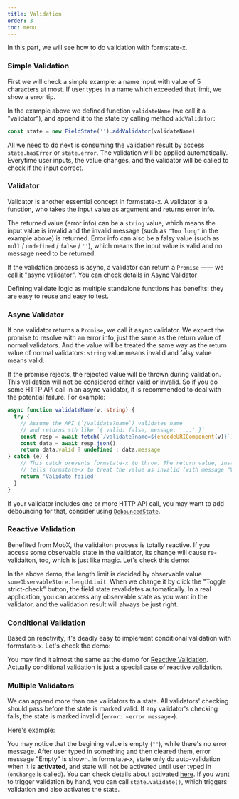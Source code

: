 ```yaml
---
title: Validation
order: 3
toc: menu
---
```


In this part, we will see how to do validation with formstate-x.

### Simple Validation

First we will check a simple example: a name input with value of 5 characters at most. If user types in a name which exceeded that limit, we show a error tip.

<code src="./validation.tsx"></code>

In the example above we defined function `validateName` (we call it a "validator"), and append it to the state by calling method `addValidator`:

```ts
const state = new FieldState('').addValidator(validateName)
```

All we need to do next is consuming the validation result by access `state.hasError` or `state.error`. The validation will be applied automatically. Everytime user inputs, the value changes, and the validator will be called to check if the input correct.

### Validator

Validator is another essential concept in formstate-x. A validator is a function, who takes the input value as argument and returns error info.

The returned value (error info) can be a `string` value, which means the input value is invalid and the invalid message (such as `"Too long"` in the example above) is returned. Error info can also be a falsy value (such as `null` / `undefined` / `false` / `''`), which means the input value is valid and no message need to be returned.

If the validation process is async, a validator can return a `Promise` —— we call it "async validator". You can check details in [Async Validator](#async-validator)

Defining validate logic as multiple standalone functions has benefits: they are easy to reuse and easy to test.

### Async Validator

<code src="./async-validation.tsx"></code>

If one validator returns a `Promise`, we call it async validator. We expect the promise to resolve with an error info, just the same as the return value of normal validators. And the value will be treated the same way as the return value of normal validators: `string` value means invalid and falsy value means valid.

If the promise rejects, the rejected value will be thrown during validation. This validation will not be considered either valid or invalid. So if you do some HTTP API call in an async validator, it is recommended to deal with the potential failure. For example:

```ts
async function validateName(v: string) {
  try {
    // Assume the API (`/validate?name`) validates name
    // and returns sth like `{ valid: false, message: '...' }`
    const resp = await fetch(`/validate?name=${encodeURIComponent(v)}`)
    const data = await resp.json()
    return data.valid ? undefined : data.message
} catch (e) {
    // This catch prevents formstate-x to throw. The return value, instead,
    // tells formstate-x to treat the value as invalid (with message "Validate failed")
    return 'Validate failed'
  }
}
```

If your validator includes one or more HTTP API call, you may want to add debouncing for that,  consider using [`DebouncedState`](/guide/advanced#debounced-state).

### Reactive Validation

Benefited from MobX, the validaiton process is totally reactive. If you access some observable state in the validator, its change will cause re-validaiton, too, which is just like magic. Let's check this demo:

<code src="./reactive-validation.tsx"></code>

In the above demo, the length limit is decided by observable value `someObservableStore.lengthLimit`. When we change it by click the "Toggle strict-check" button, the field state revalidates automatically. In a real application, you can access any observable state as you want in the validator, and the validation result will always be just right.

### Conditional Validation

Based on reactivity, it's deadly easy to implement conditional validation with formstate-x. Let's check the demo:

<code src="./conditional-validation.tsx"></code>

You may find it almost the same as the demo for [Reactive Validation](#reactive-validation). Actually conditional validation is just a special case of reactive validation.

### Multiple Validators

We can append more than one validators to a state. All validators' checking should pass before the state is marked valid. If any validator's checking fails, the state is marked invalid (`error: <error message>`).

Here's example:

<code src="./multiple-validator.tsx"></code>

You may notice that the begining value is empty (`""`), while there's no error message. After user typed in something and then cleared them, error message "Empty" is shown. In formstate-x, state only do auto-validation when it is **activated**, and state will not be activated until user typed in (`onChange` is called). You can check details about activated [here](#TODO). If you want to trigger validation by hand, you can call `state.validate()`, which triggers validation and also activates the state.
